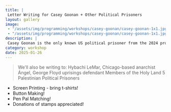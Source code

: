 ```yaml
---
title: |
 Letter Writing for Casey Goonan + Other Political Prisoners
layout: gallery
image:
 - "/assets/img/programming/workshops/casey-goonan/casey-goonan-1x1.jpg"
 - "/assets/img/programming/workshops/casey-goonan/casey-goonan-1x1.jpg"
description: |
 Casey Goonan is the only known US political prisoner from the 2024 pro-Palestine student encampments. They are an abolitionist and anarchist who has dedicated themselves to multiple forms of prisoner support work and directly engaging with incarcerated comrades. They were local to Chicago for many years.
category: workshop
date: 2025-01-26
---
```

>We'll also be writing to:
>Hybachi LeMar, Chicago-based anarchist
>Ángel, George Floyd uprisings defendant
>Members of the Holy Land 5 Palestinian Political Prisoners

<ul>
<li>Screen Printing - bring t-shirts!</li>
<li>Button Making!</li>
<li>Pen Pal Matching!</li>
<li>Donations of stamps appreciated!</li>
</ul>